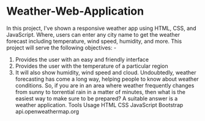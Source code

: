 # Weather-Web-Application
In this project, I've shown a responsive weather app using HTML, CSS, and JavaScript. Where, users can enter any city name to get the weather forecast including temperature, wind speed, humidity, and more. 
This project will serve the following objectives: -  
1.	Provides the user with an easy and friendly interface  
2.	Provides the user with the temperature of a particular region  
3.	It will also show humidity, wind speed and cloud. 
Undoubtedly, weather forecasting has come a long way, helping people to know about weather conditions. So, if you are in an area where weather frequently changes from sunny to torrential rain in a matter of minutes, then what is the easiest way to make sure to be prepared? A suitable answer is a weather application. 
Tools Usage 
HTML 
CSS 
JavaScript 
Bootstrap 
api.openweathermap.org
